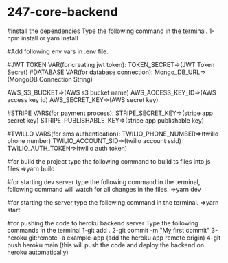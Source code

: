 # 247-core-backend

#install the dependencies
Type the following command in the terminal.
1-npm install or yarn install 


#Add following env vars in .env file.

#JWT TOKEN VAR(for creating jwt token):
TOKEN_SECRET=>(JWT Token Secret)
#DATABASE VAR(for database connection):
Mongo_DB_URL=>(MongoDB Connection String)

AWS_S3_BUCKET=>(AWS s3 bucket name)
AWS_ACCESS_KEY_ID=>(AWS access key id)
AWS_SECRET_KEY=>(AWS secret key)


#STRIPE VARS(for payment process):
STRIPE_SECRET_KEY=>(stripe app secret key)
STRIPE_PUBLISHABLE_KEY=>(stripe app publishable key)

#TWILLO VARS(for sms authentication):
TWILIO_PHONE_NUMBER=>(twillo phone number)
TWILIO_ACCOUNT_SID=>(twillo account ssid)
TWILIO_AUTH_TOKEN=>(twillo auth token)


#for build the project
type the following command to build ts files into js files
=>yarn build

#for starting dev server
type the following command in the terminal, following command will watch for all changes in the files.
=>yarn dev 

#for starting the server
type the following command in the terminal.
=>yarn start


#for pushing the code to heroku backend server 
Type the following commands in the terminal
1-git add .
2-git commit -m "My first commit"
3-heroku git:remote -a example-app (add the heroku app remote origin)
4-git push heroku main (this will push the code and deploy the backend on heroku automatically)


